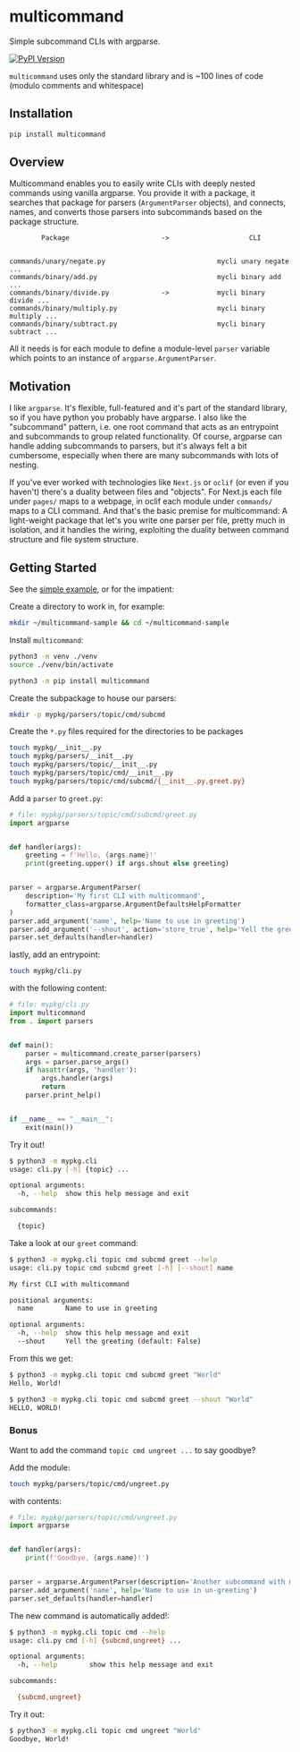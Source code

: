 # multicommand

Simple subcommand CLIs with argparse.

[![PyPI Version](https://img.shields.io/pypi/v/multicommand.svg)](https://pypi.org/project/multicommand/)

`multicommand` uses only the standard library and is ~100 lines of code (modulo comments and whitespace)

## Installation

```bash
pip install multicommand
```

## Overview

Multicommand enables you to easily write CLIs with deeply nested commands using vanilla argparse. You provide it with a package, it searches that package for parsers (`ArgumentParser` objects), and connects, names, and converts those parsers into subcommands based on the package structure.

```text
        Package                       ->                    CLI


commands/unary/negate.py                            mycli unary negate ...
commands/binary/add.py                              mycli binary add ...
commands/binary/divide.py             ->            mycli binary divide ...
commands/binary/multiply.py                         mycli binary multiply ...
commands/binary/subtract.py                         mycli binary subtract ...
```

All it needs is for each module to define a module-level `parser` variable which points to an instance of `argparse.ArgumentParser`.

## Motivation

I like `argparse`. It's flexible, full-featured and it's part of the standard library, so if you have python you probably have argparse. I also like the "subcommand" pattern, i.e. one root command that acts as an entrypoint and subcommands to group related functionality. Of course, argparse can handle adding subcommands to parsers, but it's always felt a bit cumbersome, especially when there are many subcommands with lots of nesting.

If you've ever worked with technologies like `Next.js` or `oclif` (or even if you haven't) there's a duality between files and "objects". For Next.js each file under `pages/` maps to a webpage, in oclif each module under `commands/` maps to a CLI command. And that's the basic premise for multicommand: A light-weight package that let's you write one parser per file, pretty much in isolation, and it handles the wiring, exploiting the duality between command structure and file system structure.

## Getting Started

See the [simple example](https://github.com/andrewrosss/multicommand/tree/master/examples/01_simple), or for the impatient:

Create a directory to work in, for example:

```bash
mkdir ~/multicommand-sample && cd ~/multicommand-sample
```

Install `multicommand`:

```bash
python3 -m venv ./venv
source ./venv/bin/activate

python3 -m pip install multicommand
```

Create the subpackage to house our parsers:

```bash
mkdir -p mypkg/parsers/topic/cmd/subcmd
```

Create the `*.py` files required for the directories to be packages

```bash
touch mypkg/__init__.py
touch mypkg/parsers/__init__.py
touch mypkg/parsers/topic/__init__.py
touch mypkg/parsers/topic/cmd/__init__.py
touch mypkg/parsers/topic/cmd/subcmd/{__init__.py,greet.py}
```

Add a `parser` to `greet.py`:

```python
# file: mypkg/parsers/topic/cmd/subcmd/greet.py
import argparse


def handler(args):
    greeting = f'Hello, {args.name}!'
    print(greeting.upper() if args.shout else greeting)


parser = argparse.ArgumentParser(
    description='My first CLI with multicommand',
    formatter_class=argparse.ArgumentDefaultsHelpFormatter
)
parser.add_argument('name', help='Name to use in greeting')
parser.add_argument('--shout', action='store_true', help='Yell the greeting')
parser.set_defaults(handler=handler)
```

lastly, add an entrypoint:

```bash
touch mypkg/cli.py
```

with the following content:

```python
# file: mypkg/cli.py
import multicommand
from . import parsers


def main():
    parser = multicommand.create_parser(parsers)
    args = parser.parse_args()
    if hasattr(args, 'handler'):
        args.handler(args)
        return
    parser.print_help()


if __name__ == "__main__":
    exit(main())
```

Try it out!

```bash
$ python3 -m mypkg.cli
usage: cli.py [-h] {topic} ...

optional arguments:
  -h, --help  show this help message and exit

subcommands:

  {topic}
```

Take a look at our `greet` command:

```bash
$ python3 -m mypkg.cli topic cmd subcmd greet --help
usage: cli.py topic cmd subcmd greet [-h] [--shout] name

My first CLI with multicommand

positional arguments:
  name        Name to use in greeting

optional arguments:
  -h, --help  show this help message and exit
  --shout     Yell the greeting (default: False)
```

From this we get:

```bash
$ python3 -m mypkg.cli topic cmd subcmd greet "World"
Hello, World!

$ python3 -m mypkg.cli topic cmd subcmd greet --shout "World"
HELLO, WORLD!
```

### Bonus

Want to add the command `topic cmd ungreet ...` to say goodbye?

Add the module:

```bash
touch mypkg/parsers/topic/cmd/ungreet.py
```

with contents:

```python
# file: mypkg/parsers/topic/cmd/ungreet.py
import argparse


def handler(args):
    print(f'Goodbye, {args.name}!')


parser = argparse.ArgumentParser(description='Another subcommand with multicommand')
parser.add_argument('name', help='Name to use in un-greeting')
parser.set_defaults(handler=handler)
```

The new command is automatically added!:

```bash
$ python3 -m mypkg.cli topic cmd --help
usage: cli.py cmd [-h] {subcmd,ungreet} ...

optional arguments:
  -h, --help        show this help message and exit

subcommands:

  {subcmd,ungreet}
```

Try it out:

```bash
$ python3 -m mypkg.cli topic cmd ungreet "World"
Goodbye, World!
```
